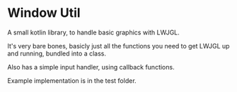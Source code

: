 # Window Util
A small kotlin library, to handle basic graphics with LWJGL.

It's very bare bones, basicly just all the functions you need to get LWJGL up and running, bundled into a class.

Also has a simple input handler, using callback functions.

Example implementation is in the test folder.
